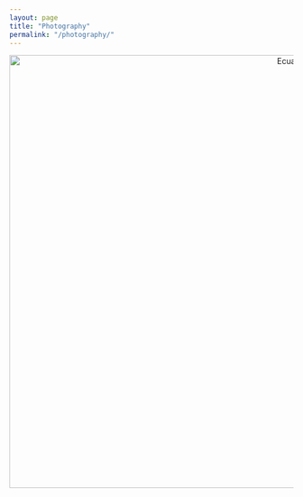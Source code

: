 ```yaml
---
layout: page
title: "Photography"
permalink: "/photography/"
---
```


<CENTER>
  <div class="flickr">
    <a data-flickr-embed="true"  href="https://www.flickr.com/photos/47128502@N06/albums/72157675248654480" title="Ecuador 2016"><img src="https://c8.staticflickr.com/6/5821/30917243575_cd52b3617e_b.jpg" width="1024" height="768" alt="Ecuador 2016"></a><script async src="//embedr.flickr.com/assets/client-code.js" charset="utf-8"></script>
  </div>
